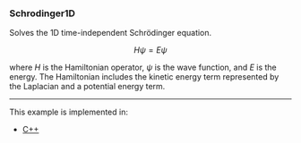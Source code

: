 ### Schrodinger1D

Solves the 1D time-independent Schrödinger equation.

$$
H \psi = E \psi
$$

where $H$ is the Hamiltonian operator, $\psi$ is the wave function, and $E$ is the energy. The Hamiltonian includes the kinetic energy term represented by the Laplacian and a potential energy term.

---

This example is implemented in:
- [C++](https://github.com/csrc-sdsu/mole/blob/main/examples/cpp/Schrodinger/schrodinger1D.cpp)